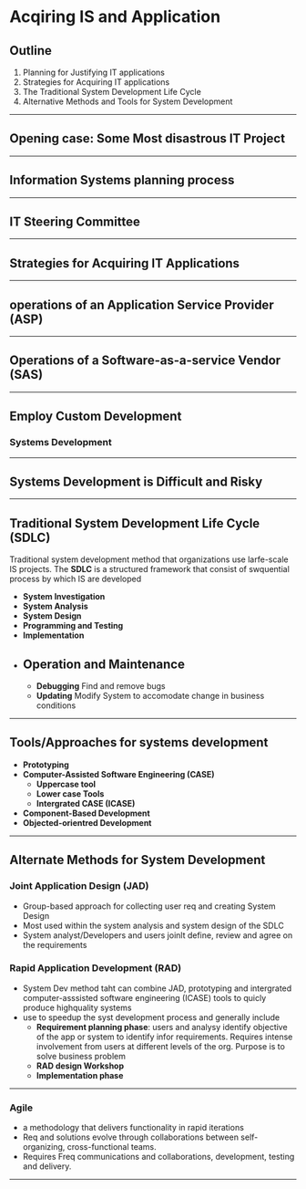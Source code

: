 # Acqiring IS and Application

## Outline

1. Planning for Justifying IT applications
1. Strategies for Acquiring IT applications
1. The Traditional System Development Life Cycle
1. Alternative Methods and Tools for System Development

---

## Opening case: Some Most disastrous IT Project

---

## Information Systems planning process

---

## IT Steering Committee

---

## Strategies for Acquiring IT Applications

---

## operations of an Application Service Provider (ASP)

---

## Operations of a Software-as-a-service Vendor (SAS)

---

## Employ Custom Development

### Systems Development

---

## Systems Development is Difficult and Risky

---

## Traditional System Development Life Cycle (SDLC)

Traditional system development method that organizations use larfe-scale IS projects.
The __SDLC__ is a structured framework that consist of swquential process by which IS are developed

- __System Investigation__
- __System Analysis__
- __System Design__
- __Programming and Testing__
- __Implementation__
- __Operation and Maintenance__
  - 
  - __Debugging__ Find and remove bugs
  - __Updating__ Modify System to accomodate change in business conditions

---

## Tools/Approaches for systems development

- __Prototyping__
- __Computer-Assisted Software Engineering (CASE)__
  - __Uppercase tool__
  - __Lower case Tools__
  - __Intergrated CASE (ICASE)__
- __Component-Based Development__
- __Objected-orientred Development__

---

## Alternate Methods for System Development

### Joint Application Design (JAD)

- Group-based approach for collecting user req and creating System Design
- Most used within the system analysis and system design of the SDLC
- System analyst/Developers and users joinlt define, review and agree on the requirements

### Rapid Application Development (RAD)

- System Dev method taht can combine JAD, prototyping and intergrated computer-asssisted software engineering (ICASE) tools to quicly produce highquality systems
- use to speedup the syst development process and generally include
  - __Requirement planning phase__: users and analysy identify objective of the app or system to identify infor requirements. Requires intense involvement from users at different levels of the org. Purpose is to solve business problem
  - __RAD design Workshop__
  - __Implementation phase__

---

### __Agile__

- a methodology that delivers functionality in rapid iterations
- Req and solutions evolve through collaborations between self-organizing, cross-functional teams.
- Requires Freq communications and collaborations, development, testing and delivery.

--- 
